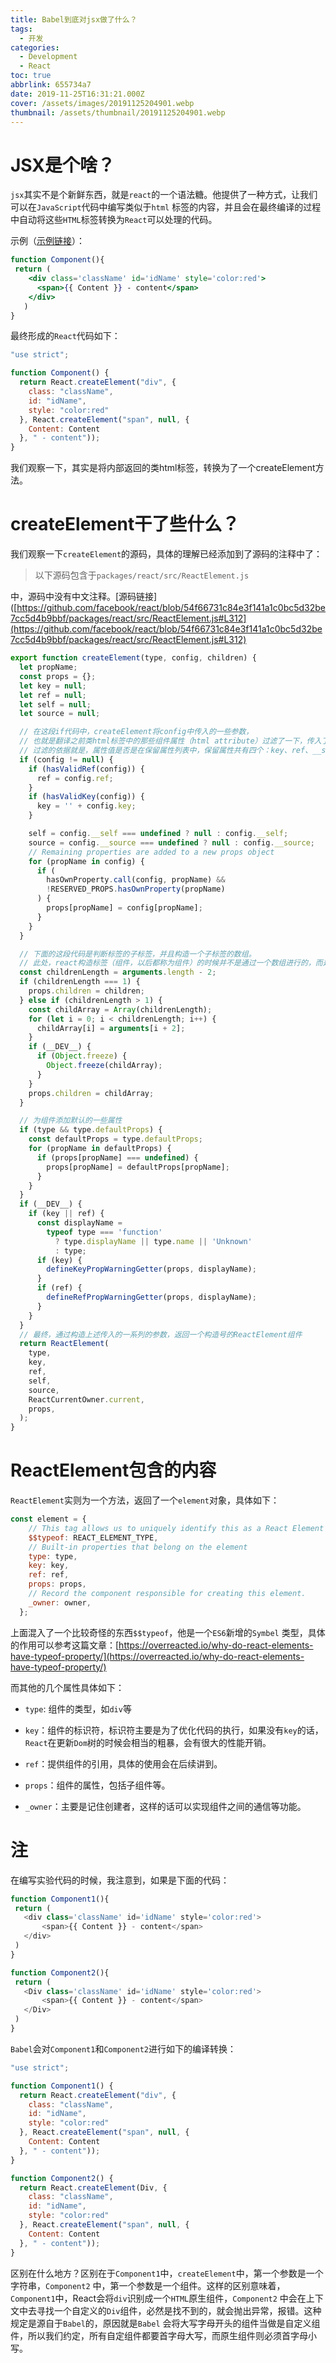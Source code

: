 ```yaml
---
title: Babel到底对jsx做了什么？
tags:
  - 开发
categories:
  - Development
  - React
toc: true
abbrlink: 655734a7
date: 2019-11-25T16:31:21.000Z
cover: /assets/images/20191125204901.webp
thumbnail: /assets/thumbnail/20191125204901.webp
---
```


# JSX是个啥？

`jsx`其实不是个新鲜东西，就是`react`的一个语法糖。他提供了一种方式，让我们可以在`JavaScript`代码中编写类似于`html`
标签的内容，并且会在最终编译的过程中自动将这些`HTML`标签转换为`React`可以处理的代码。

<!-- more -->

示例（[示例链接](https://babeljs.io/repl#?babili=false&browsers=&build=&builtIns=false&spec=false&loose=false&code_lz=GYVwdgxgLglg9mABAYTgWwA4IKZigCgEoBvAKEQCdsoQKl9yAeAExgDdEIAbAQwGc-AXgDk3fnwByPNNmGIYzEQqky5fKAE8u2ERDhc4FAFxVmwgHxM-GHmHPFiKBFFxREAX3eIAtJ2evGAHprW0tEINY2MMJSdyA&debug=false&forceAllTransforms=false&shippedProposals=false&circleciRepo=&evaluate=false&fileSize=false&timeTravel=false&sourceType=module&lineWrap=true&presets=es2015%2Creact%2Cstage-2&prettier=false&targets=&version=7.7.4&externalPlugins=)）：

```jsx
function Component(){
 return ( 
    <div class='className' id='idName' style='color:red'>
      <span>{{ Content }} - content</span>
    </div>
   )
}
```

最终形成的`React`代码如下：

```javascript
"use strict";

function Component() {
  return React.createElement("div", {
    class: "className",
    id: "idName",
    style: "color:red"
  }, React.createElement("span", null, {
    Content: Content
  }, " - content"));
}
```

我们观察一下，其实是将内部返回的类html标签，转换为了一个createElement方法。

# createElement干了些什么？

我们观察一下`createElement`的源码，具体的理解已经添加到了源码的注释中了：

> 以下源码包含于`packages/react/src/ReactElement.js`
>
中，源码中没有中文注释。[源码链接]([https://github.com/facebook/react/blob/54f66731c84e3f141a1c0bc5d32be7cc5d4b9bbf/packages/react/src/ReactElement.js#L312](https://github.com/facebook/react/blob/54f66731c84e3f141a1c0bc5d32be7cc5d4b9bbf/packages/react/src/ReactElement.js#L312)

```javascript
export function createElement(type, config, children) {
  let propName;
  const props = {};
  let key = null;
  let ref = null;
  let self = null;
  let source = null;

  // 在这段if代码中，createElement将config中传入的一些参数，
  // 也就是翻译之前类html标签中的那些组件属性（html attribute）过滤了一下，传入了props中，
  // 过滤的依据就是，属性值是否是在保留属性列表中，保留属性共有四个：key、ref、__self、__source
  if (config != null) {
    if (hasValidRef(config)) {
      ref = config.ref;
    }
    if (hasValidKey(config)) {
      key = '' + config.key;
    }

    self = config.__self === undefined ? null : config.__self;
    source = config.__source === undefined ? null : config.__source;
    // Remaining properties are added to a new props object
    for (propName in config) {
      if (
        hasOwnProperty.call(config, propName) &&
        !RESERVED_PROPS.hasOwnProperty(propName)
      ) {
        props[propName] = config[propName];
      }
    }
  }

  // 下面的这段代码是判断标签的子标签，并且构造一个子标签的数组。
  // 此处，react构造标签（组件，以后都称为组件）的时候并不是通过一个数组进行的，而是通过传入多个参数的方法，通过javascript中提供的arguments属性来获取额外的子组件。
  const childrenLength = arguments.length - 2;
  if (childrenLength === 1) {
    props.children = children;
  } else if (childrenLength > 1) {
    const childArray = Array(childrenLength);
    for (let i = 0; i < childrenLength; i++) {
      childArray[i] = arguments[i + 2];
    }
    if (__DEV__) {
      if (Object.freeze) {
        Object.freeze(childArray);
      }
    }
    props.children = childArray;
  }

  // 为组件添加默认的一些属性
  if (type && type.defaultProps) {
    const defaultProps = type.defaultProps;
    for (propName in defaultProps) {
      if (props[propName] === undefined) {
        props[propName] = defaultProps[propName];
      }
    }
  }
  if (__DEV__) {
    if (key || ref) {
      const displayName =
        typeof type === 'function'
          ? type.displayName || type.name || 'Unknown'
          : type;
      if (key) {
        defineKeyPropWarningGetter(props, displayName);
      }
      if (ref) {
        defineRefPropWarningGetter(props, displayName);
      }
    }
  }
  // 最终，通过构造上述传入的一系列的参数，返回一个构造号的ReactElement组件
  return ReactElement(
    type,
    key,
    ref,
    self,
    source,
    ReactCurrentOwner.current,
    props,
  );
}
```

# ReactElement包含的内容

`ReactElement`实则为一个方法，返回了一个`element`对象，具体如下：

```javascript
const element = {
    // This tag allows us to uniquely identify this as a React Element
    $$typeof: REACT_ELEMENT_TYPE,
    // Built-in properties that belong on the element
    type: type,
    key: key,
    ref: ref,
    props: props,
    // Record the component responsible for creating this element.
    _owner: owner,
  };
```

上面混入了一个比较奇怪的东西`$$typeof`，他是一个`ES6`新增的`Symbel`
类型，具体的作用可以参考这篇文章：[https://overreacted.io/why-do-react-elements-have-typeof-property/](https://overreacted.io/why-do-react-elements-have-typeof-property/)

而其他的几个属性具体如下：

* `type`: 组件的类型，如`div`等

* `key`：组件的标识符，标识符主要是为了优化代码的执行，如果没有`key`的话，`React`在更新`Dom`树的时候会相当的粗暴，会有很大的性能开销。

* `ref`：提供组件的引用，具体的使用会在后续讲到。

* `props`：组件的属性，包括子组件等。

* `_owner`：主要是记住创建者，这样的话可以实现组件之间的通信等功能。

# 注

在编写实验代码的时候，我注意到，如果是下面的代码：

```javascript
function Component1(){
 return (
   <div class='className' id='idName' style='color:red'>
       <span>{{ Content }} - content</span>
   </div>
 )
}

function Component2(){
 return (
   <Div class='className' id='idName' style='color:red'>
       <span>{{ Content }} - content</span>
   </Div>
 )
}
```

`Babel`会对`Component1`和`Component2`进行如下的编译转换：

```javascript
"use strict";

function Component1() {
  return React.createElement("div", {
    class: "className",
    id: "idName",
    style: "color:red"
  }, React.createElement("span", null, {
    Content: Content
  }, " - content"));
}

function Component2() {
  return React.createElement(Div, {
    class: "className",
    id: "idName",
    style: "color:red"
  }, React.createElement("span", null, {
    Content: Content
  }, " - content"));
}
```

区别在什么地方？区别在于`Component1`中，`createElement`中，第一个参数是一个字符串，`Component2`
中，第一个参数是一个组件。这样的区别意味着，`Component1`中，React会将`div`识别成一个`HTML`原生组件，`Component2`
中会在上下文中去寻找一个自定义的`Div`组件，必然是找不到的，就会抛出异常，报错。这种规定是源自于`Babel`的，原因就是`Babel`
会将大写字母开头的组件当做是自定义组件，所以我们约定，所有自定组件都要首字母大写，而原生组件则必须首字母小写。
